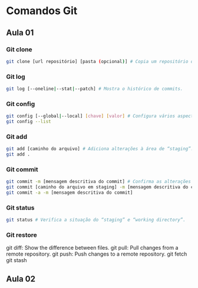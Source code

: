 # Comandos Git

## Aula 01

### Git clone
````sh
git clone [url repositório] [pasta (opcional)] # Copia um repositório de um local remoto.
````

### Git log
````sh
git log [--oneline|--stat|--patch] # Mostra o histórico de commits.
````

### Git config
````sh
git config [--global|--local] [chave] [valor] # Configura vários aspectos do Git.
git config --list
````

### Git add
````sh
git add [caminho do arquivo] # Adiciona alterações à área de “staging”.
git add .
````

### Git commit
````sh
git commit -m [mensagem descritiva do commit] # Confirma as alterações no repositório local.
git commit [caminho do arquivo em staging] -m [mensagem descritiva do commit]
git commit -a -m [mensagem descritiva do commit]
````

### Git status
````sh
git status # Verifica a situação do “staging” e “working directory”.
````

### Git restore

git diff: Show the difference between files.
git pull: Pull changes from a remote repository.
git push: Push changes to a remote repository.
git fetch
git stash

## Aula 02
